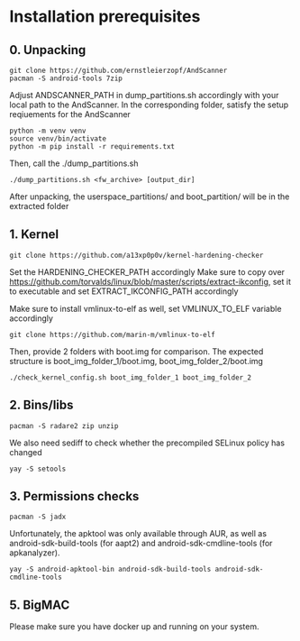 # Installation prerequisites
## 0. Unpacking

```
git clone https://github.com/ernstleierzopf/AndScanner
pacman -S android-tools 7zip
```


Adjust ANDSCANNER_PATH in dump_partitions.sh accordingly with your local path to the AndScanner. In the corresponding folder, 
satisfy the setup reqiuements for the AndScanner

```
python -m venv venv
source venv/bin/activate
python -m pip install -r requirements.txt
```

Then, call the ./dump_partitions.sh

```
./dump_partitions.sh <fw_archive> [output_dir]
```

After unpacking, the userspace_partitions/ and boot_partition/ will be in the extracted folder

## 1. Kernel
```
git clone https://github.com/a13xp0p0v/kernel-hardening-checker
```
Set the HARDENING_CHECKER_PATH accordingly
Make sure to copy over https://github.com/torvalds/linux/blob/master/scripts/extract-ikconfig, set it to executable and set EXTRACT_IKCONFIG_PATH accordingly

Make sure to install vmlinux-to-elf as well, set VMLINUX_TO_ELF variable accordingly
```
git clone https://github.com/marin-m/vmlinux-to-elf
```

Then, provide 2 folders with boot.img for comparison. The expected structure is boot_img_folder_1/boot.img, boot_img_folder_2/boot.img

```
./check_kernel_config.sh boot_img_folder_1 boot_img_folder_2
```

## 2. Bins/libs


```
pacman -S radare2 zip unzip 
```
We also need sediff to check whether the precompiled SELinux policy has changed
```
yay -S setools
```

## 3. Permissions checks

```
pacman -S jadx
```

Unfortunately, the apktool was only available through AUR, as well as android-sdk-build-tools (for aapt2) and android-sdk-cmdline-tools (for apkanalyzer).

```
yay -S android-apktool-bin android-sdk-build-tools android-sdk-cmdline-tools
```
## 5. BigMAC

Please make sure you have docker up and running on your system.